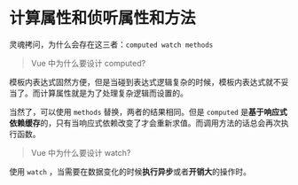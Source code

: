 # 计算属性和侦听属性和方法
灵魂拷问，为什么会存在这三者：`computed watch methods`

> Vue 中为什么要设计 computed?

模板内表达式固然方便，但是当碰到表达式逻辑复杂的时候，模板内表达式就不妥当了。而计算属性就是为了处理复杂逻辑而设置的。

当然了，可以使用 `methods` 替换，两者的结果相同。但是 `computed` 是**基于响应式依赖缓存**的，只有当响应式依赖改变了才会重新求值。而调用方法的话总会再次执行函数。

> Vue 中为什么要设计 watch?

使用 `watch` ，当需要在数据变化的时候**执行异步**或者**开销大**的操作时。
